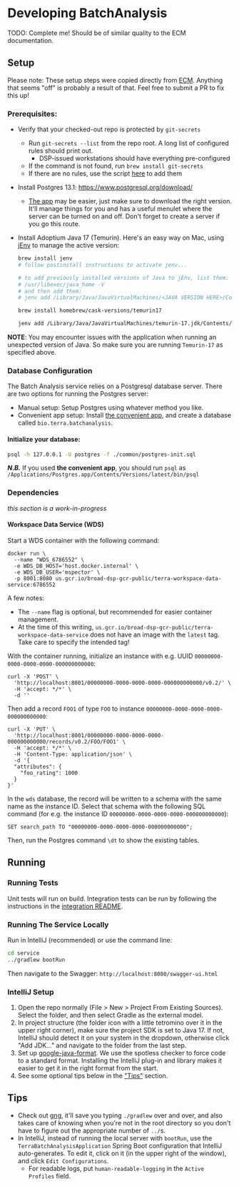 # Developing BatchAnalysis

TODO: Complete me! Should be of similar quality to the ECM documentation.


## Setup

Please note: These setup steps were copied directly from [ECM](https://github.com/DataBiosphere/terra-external-credentials-manager/blob/dev/DEVELOPMENT.md). Anything
that seems "off" is probably a result of that. Feel free to submit a PR to fix this up!

### Prerequisites:

- Verify that your checked-out repo is protected by `git-secrets`
  - Run `git-secrets --list` from the repo root. A long list of configured rules should print out.
    - DSP-issued workstations should have everything pre-configured
  - If the command is not found, run `brew install git-secrets`
  - If there are no rules, use the script [here](https://github.com/broadinstitute/dsp-appsec-gitsecrets-client#setup) to add them
- Install Postgres 13.1: https://www.postgresql.org/download/
  - [The app](https://postgresapp.com/downloads.html) may be easier, just make sure to download the right version. It'll manage things for you and has a useful menulet where the server can be turned on and off. Don't forget to create a server if you go this route.
- Install Adoptium Java 17 (Temurin). Here's an easy way on Mac, using [jEnv](https://www.jenv.be/) to manage the active version:

    ```sh
    brew install jenv
    # follow postinstall instructions to activate jenv...

    # to add previously installed versions of Java to jEnv, list them:
    # /usr/libexec/java_home -V
    # and then add them:
    # jenv add /Library/Java/JavaVirtualMachines/<JAVA VERSION HERE>/Contents/Home

    brew install homebrew/cask-versions/temurin17

    jenv add /Library/Java/JavaVirtualMachines/temurin-17.jdk/Contents/Home
    ```

**NOTE**: You may encounter issues with the application when running an unexpected version of Java. So make sure you are running `Temurin-17` as specified above.


### Database Configuration
The Batch Analysis service relies on a Postgresql database server. There are two options for running the Postgres server:

- Manual setup:
  Setup Postgres using whatever method you like.
- Convenient app setup:
  Install [the convenient app](https://postgresapp.com/), and create a database called `bio.terra.batchanalysis`.

#### Initialize your database:
```sh
psql -h 127.0.0.1 -U postgres -f ./common/postgres-init.sql
```
***N.B.*** If you used **the convenient app**, you should run `psql` as `/Applications/Postgres.app/Contents/Versions/latest/bin/psql`


### Dependencies

*this section is a work-in-progress*

#### Workspace Data Service (WDS)

Start a WDS container with the following command:

```
docker run \
  --name "WDS_6786552" \
  -e WDS_DB_HOST='host.docker.internal' \
  -e WDS_DB_USER='mspector' \
  -p 8001:8080 us.gcr.io/broad-dsp-gcr-public/terra-workspace-data-service:6786552
```

A few notes:
- The `--name` flag is optional, but recommended for easier container management.
- At the time of this writing, `us.gcr.io/broad-dsp-gcr-public/terra-workspace-data-service` does not have an image with the `latest` tag. Take care to specify the intended tag!


With the container running, initialize an instance with e.g. UUID `00000000-0000-0000-0000-000000000000`:
```
curl -X 'POST' \
  'http://localhost:8001/00000000-0000-0000-0000-000000000000/v0.2/' \
  -H 'accept: */*' \
  -d ''
```

Then add a record `FOO1` of type `FOO` to instance `00000000-0000-0000-0000-000000000000`:
```
curl -X 'PUT' \
  'http://localhost:8001/00000000-0000-0000-0000-000000000000/records/v0.2/FOO/FOO1' \
  -H 'accept: */*' \
  -H 'Content-Type: application/json' \
  -d '{
  "attributes": {
    "foo_rating": 1000
  }
}'
```

In the `wds` database, the record will be written to a schema with the same name as the instance ID.
Select that schema with the following SQL command (for e.g. the instance ID `00000000-0000-0000-0000-000000000000`):

```
SET search_path TO "00000000-0000-0000-0000-000000000000";
```

Then, run the Postgres command `\dt` to show the existing tables.

## Running

### Running Tests

Unit tests will run on build.  Integration tests can be run by following the instructions in the [integration README](/integration/README.md).

### Running The Service Locally

Run in IntelliJ (recommended) or use the command line:

```sh
cd service
../gradlew bootRun
```

Then navigate to the Swagger: `http://localhost:8080/swagger-ui.html`

### IntelliJ Setup

1. Open the repo normally (File > New > Project From Existing Sources). Select the folder, and then select Gradle as the external model.
2. In project structure (the folder icon with a little tetromino over it in the upper
   right corner), make sure the project SDK is set to Java 17. If not, IntelliJ should
   detect it on your system in the dropdown, otherwise click "Add JDK..." and navigate to
   the folder from the last step.
3. Set up [google-java-format](https://github.com/google/google-java-format). We use the
   spotless checker to force code to a standard format. Installing the IntelliJ plug-in
   and library makes it easier to get it in the right format from the start.
4. See some optional tips below in the ["Tips"](#tips) section.

## Tips
- Check out [gng](https://github.com/gdubw/gng), it'll save you typing `./gradlew` over
  and over, and also takes care of knowing when you're not in the root directory so you
  don't have to figure out the appropriate number of `../`s.
- In IntelliJ, instead of running the local server with `bootRun`, use the `TerraBatchAnalysisApplication` Spring
  Boot configuration that IntelliJ auto-generates. To edit it, click on it (in the upper
  right of the window), and click `Edit Configurations`.
    - For readable logs, put `human-readable-logging` in the `Active Profiles` field.
